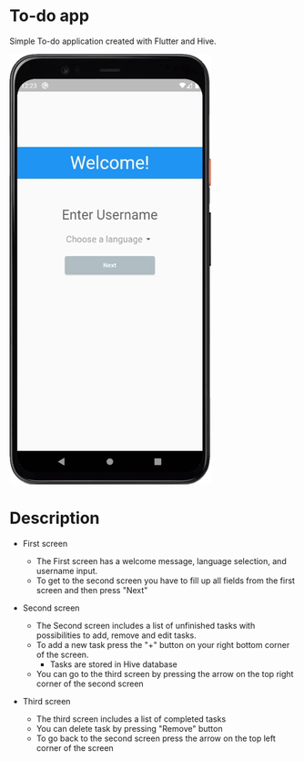 # To-do app

Simple To-do application created with Flutter and Hive.

![todo](public/flutter-todo.gif)

# Description

* First screen
    * The First screen has a welcome message, language selection, and username input.
    * To get to the second screen you have to fill up all fields from the first screen and then press "Next"

* Second screen
    * The Second screen includes a list of unfinished tasks with possibilities to add, remove and edit tasks.
    * To add a new task press the "+" button on your right bottom corner of the screen.
        * Tasks are stored in Hive database
    * You can go to the third screen by pressing the arrow on the top right corner of the second screen

* Third screen
    * The third screen includes a list of completed tasks
    * You can delete task by pressing "Remove" button
    * To go back to the second screen press the arrow on the top left corner of the screen